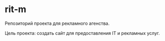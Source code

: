 # rit-m
Репозиторий проекта для рекламного агенства.

Цель проекта: создать сайт для предоставления IT и рекламных услуг.

